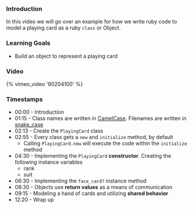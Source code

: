 ### Introduction

In this video we will go over an example for how we write ruby code to model a
playing card as a ruby `class` or Object.


### Learning Goals

* Build an object to represent a playing card


### Video

{% vimeo_video '80204100' %}


### Timestamps

* 00:00 - Introduction
* 01:15 - Class names are written in [CamelCase](https://en.wikipedia.org/wiki/CamelCase). Filenames are written in [snake_case](https://en.wikipedia.org/wiki/Snake_case)
* 02:13 - Create the `PlayingCard` class
* 02:55 - Every class gets a `new` and `initialize` method, by default
  - Calling `PlayingCard.new` will execute the code within the `initialize` method
* 04:30 - Implementing the `PlayingCard` **constructor**. Creating the following instance variables
  - rank
  - suit
* 06:30 - Implementing the `face_card?` instance method
* 08:30 - Objects use **return values** as a means of communication
* 09:15 - Modeling a hand of cards and utilizing **shared behavior**
* 12:20 - Wrap up
